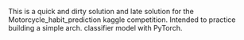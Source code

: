 
This is a quick and dirty solution and late solution for the Motorcycle_habit_prediction kaggle competition. Intended to practice building a simple arch. classifier model with PyTorch.
